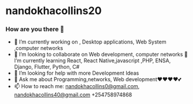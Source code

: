 # nandokhacollins20
### How are you there 👋

- 🔭 I’m currently working on , Desktop applications, Web System ,computer networks
- 👯 I’m looking to collaborate on Web development, computer networks
  🔭I’m currently learning React, React Native,javascript ,PHP, ENSA, Django, Flutter, Python, C#
- 🤔 I’m looking for help with more Development Ideas
- 💬 Ask me about Programming,networks, Web development❤❤❤❤💕
- 📫 How to reach me: nandokhacollins0@gmail.com, 
  nandokhacollins40@gmail.com
+254758974868

<!--
**nandokhacollins20/nandokhacollins20** is a ✨ _special_ ✨ repository because its `README.md` (this file) appears on your GitHub profile.

Here are some ideas to get you started:

- 🔭 I’m currently working on ...web applications,enterprise networks
- 🌱 I’m currently learning ...React, React Native, Java Swing, Springboot, Kotlin, Django, Flutter, Laravel, C#
- 👯 I’m looking to collaborate on ...
- 🤔 I’m looking for help with ...more Development Ideas
- 💬 Ask me about ...Programming,Computer networks
- 📫 How to reach me: nandokhacollins0@gmail.com
- 😄 Pronouns: ...
- ⚡ With pain, you gain(Practise is art of the possible: ...
-->
